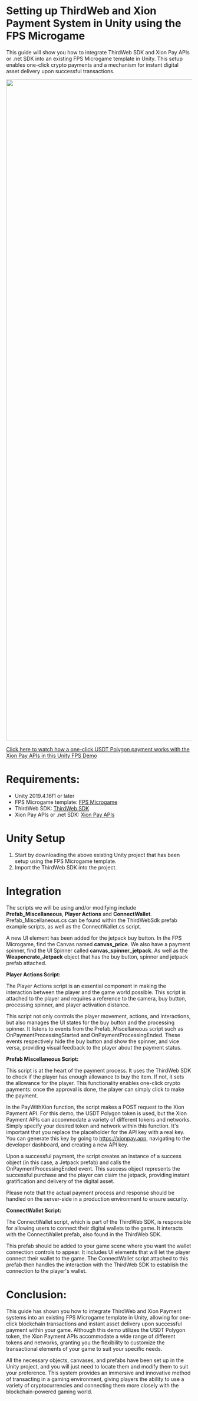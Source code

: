 # Setting up ThirdWeb and Xion Payment System in Unity using the FPS Microgame

This guide will show you how to integrate ThirdWeb SDK and Xion Pay APIs or .net SDK into an existing FPS Microgame template in Unity. This setup enables one-click crypto payments and a mechanism for instant digital asset delivery upon successful transactions.

<p align="center"> <img width="1792" alt="Screenshot 2023-05-19 at 12 14 35" src="https://github.com/xion-global/fps_unity_demo/assets/67911815/758e48d7-623d-4aab-b518-2d276d19e4d2"></p>


[Click here to watch how a one-click USDT Polygon payment works with the Xion Pay APIs in this Unity FPS Demo](https://twitter.com/xionglobal/status/1659499160905691136?ref_src=twsrc%5Egoogle%7Ctwcamp%5Eserp%7Ctwgr%5Etweet)

# Requirements:
- Unity 2019.4.16f1 or later
- FPS Microgame template: [FPS Microgame](https://learn.unity.com/project/fps-template)
- ThirdWeb SDK: [ThirdWeb SDK](https://github.com/thirdweb-dev/unity-sdk/tree/main)
- Xion Pay APIs or .net SDK: [Xion Pay APIs](https://www.apimatic.io/apidocs/xionglobal/v/2_0_0#/net-standard-library/api-endpoints/api/single-bill-payment)

# Unity Setup
1. Start by downloading the above existing Unity project that has been setup using the FPS Microgame template.
2. Import the ThirdWeb SDK into the project.

# Integration
The scripts we will be using and/or modifying include **Prefab_Miscellaneous**, **Player Actions** and **ConnectWallet**. Prefab_Miscellaneous.cs can be found within the ThirdWebSdk prefab example scripts, as well as the ConnectWallet.cs script.

A new UI element has been added for the jetpack buy button. In the FPS Microgame, find the Canvas named **canvas_price**. We also have a payment spinner, find the UI Spinner called **canvas_spinner_jetpack**. As well as the **Weaponcrate_Jetpack** object that has the buy button, spinner and jetpack prefab attached.

**Player Actions Script:**

The Player Actions script is an essential component in making the interaction between the player and the game world possible. This script is attached to the player and requires a reference to the camera, buy button, processing spinner, and player activation distance.

This script not only controls the player movement, actions, and interactions, but also manages the UI states for the buy button and the processing spinner. It listens to events from the Prefab_Miscellaneous script such as OnPaymentProcessingStarted and OnPaymentProcessingEnded. These events respectively hide the buy button and show the spinner, and vice versa, providing visual feedback to the player about the payment status.

**Prefab Miscellaneous Script:**

This script is at the heart of the payment process. It uses the ThirdWeb SDK to check if the player has enough allowance to buy the item. If not, it sets the allowance for the player. This functionality enables one-click crypto payments: once the approval is done, the player can simply click to make the payment.

In the PayWithXion function, the script makes a POST request to the Xion Payment API. For this demo, the USDT Polygon token is used, but the Xion Payment APIs can accommodate a variety of different tokens and networks. Simply specify your desired token and network within this function. It's important that you replace the placeholder for the API key with a real key. You can generate this key by going to https://xionpay.app, navigating to the developer dashboard, and creating a new API key.

Upon a successful payment, the script creates an instance of a success object (in this case, a Jetpack prefab) and calls the OnPaymentProcessingEnded event. This success object represents the successful purchase and the player can claim the jetpack, providing instant gratification and delivery of the digital asset.

Please note that the actual payment process and response should be handled on the server-side in a production environment to ensure security.

**ConnectWallet Script:**

The ConnectWallet script, which is part of the ThirdWeb SDK, is responsible for allowing users to connect their digital wallets to the game. It interacts with the ConnectWallet prefab, also found in the ThirdWeb SDK.

This prefab should be added to your game scene where you want the wallet connection controls to appear. It includes UI elements that will let the player connect their wallet to the game. The ConnectWallet script attached to this prefab then handles the interaction with the ThirdWeb SDK to establish the connection to the player's wallet.

# Conclusion:

This guide has shown you how to integrate ThirdWeb and Xion Payment systems into an existing FPS Microgame template in Unity, allowing for one-click blockchain transactions and instant asset delivery upon successful payment within your game. Although this demo utilizes the USDT Polygon token, the Xion Payment APIs accommodate a wide range of different tokens and networks, granting you the flexibility to customize the transactional elements of your game to suit your specific needs.

All the necessary objects, canvases, and prefabs have been set up in the Unity project, and you will just need to locate them and modify them to suit your preference. This system provides an immersive and innovative method of transacting in a gaming environment, giving players the ability to use a variety of cryptocurrencies and connecting them more closely with the blockchain-powered gaming world.
